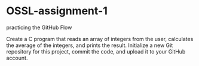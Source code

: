 # OSSL-assignment-1
practicing the GitHub Flow

Create a C program that reads an array of integers from the user, calculates the average of the integers, and prints 
the result. Initialize a new Git repository for this project, commit the code, and upload it to your GitHub account. 
